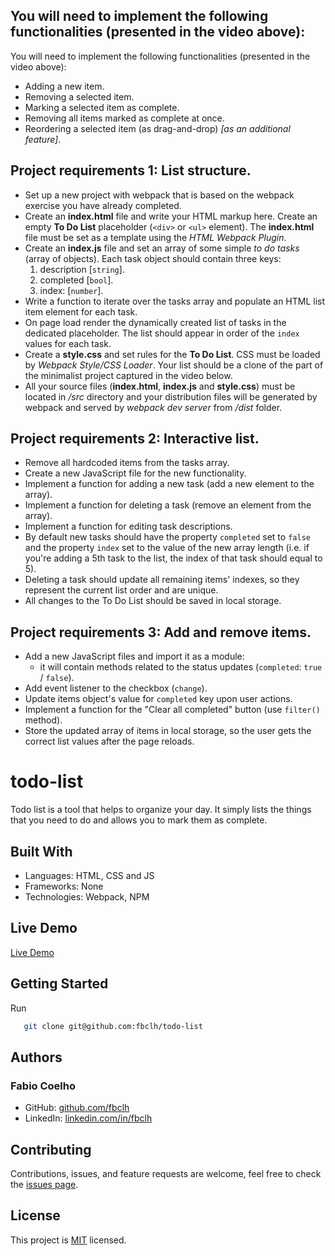<!-- TODO -->
## You will need to implement the following functionalities (presented in the video above):

You will need to implement the following functionalities (presented in the video above):
- Adding a new item.
- Removing a selected item.
- Marking a selected item as complete.
- Removing all items marked as complete at once.
- Reordering a selected item (as drag-and-drop) _[as an additional feature]_.

## Project requirements 1: List structure.
- Set up a new project with webpack that is based on the webpack exercise you have already completed.
- Create an **index.html** file and write your HTML markup here. Create an empty **To Do List** placeholder (`<div>` or `<ul>` element). The **index.html** file must be set as a template using the *HTML Webpack Plugin*.
- Create an **index.js** file and set an array of some simple *to do tasks* (array of objects). Each task object should contain three keys: 
  1. description [`string`].
  2. completed [`bool`].
  3. index: [`number`].
- Write a function to iterate over the tasks array and populate an HTML list item element for each task.
- On page load render the dynamically created list of tasks in the dedicated placeholder. The list should appear in order of the `index` values for each task.
- Create a **style.css** and set rules for the **To Do List**. CSS must be loaded by *Webpack Style/CSS Loader*. Your list should be a clone of the part of the minimalist project captured in the video below.
- All your source files (**index.html**, **index.js** and **style.css**) must be located in */src* directory and your distribution files will be generated by webpack and served by *webpack dev server* from */dist* folder.

## Project requirements 2: Interactive list.
- Remove all hardcoded items from the tasks array.
- Create a new JavaScript file for the new functionality.
- Implement a function for adding a new task (add a new element to the array).
- Implement a function for deleting a task (remove an element from the array).
- Implement a function for editing task descriptions.
- By default new tasks should have the property `completed` set to `false` and the property `index` set to the value of the new array length (i.e. if you're adding a 5th task to the list, the index of that task should equal to 5).
- Deleting a task should update all remaining items' indexes, so they represent the current list order and are unique.
- All changes to the To Do List should be saved in local storage.

## Project requirements 3: Add and remove items.

- Add a new JavaScript files and import it as a module:    
    - it will contain methods related to the status updates (`completed`: `true` / `false`).
- Add event listener to the checkbox (`change`).
- Update items object's value for `completed` key upon user actions.
- Implement a function for the "Clear all completed" button (use `filter()` method).
- Store the updated array of items in local storage, so the user gets the correct list values after the page reloads.

<!-- TODO -->
# todo-list

Todo list is a tool that helps to organize your day. It simply lists the things that you need to do and allows you to mark them as complete.

<!-- ![screenshot]() -->
## Built With

- Languages: HTML, CSS and JS
- Frameworks: None
- Technologies: Webpack, NPM

## Live Demo

[Live Demo](https://fbclh.github.io/awesome-books/)


## Getting Started

Run
```sh
   git clone git@github.com:fbclh/todo-list
```
## Authors
### Fabio Coelho

- GitHub: [github.com/fbclh](https://github.com/fbclh)
- LinkedIn: [linkedin.com/in/fbclh](https://www.linkedin.com/in/fbclh)
##  Contributing

Contributions, issues, and feature requests are welcome, feel free to check the [issues page](../../issues/).
## License

This project is [MIT](LICENSE) licensed.